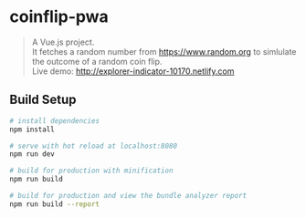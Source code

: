# coinflip-pwa

> A Vue.js project.  
> It fetches a random number from https://www.random.org to simlulate the outcome of a random coin flip.  
> Live demo: http://explorer-indicator-10170.netlify.com

## Build Setup

``` bash
# install dependencies
npm install

# serve with hot reload at localhost:8080
npm run dev

# build for production with minification
npm run build

# build for production and view the bundle analyzer report
npm run build --report

```

